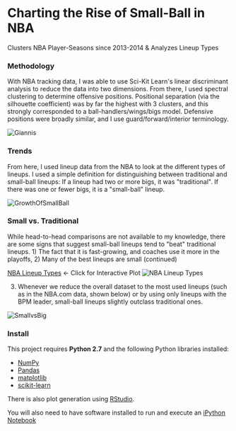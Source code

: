 # Charting the Rise of Small-Ball in NBA
Clusters NBA Player-Seasons since 2013-2014 &amp; Analyzes Lineup Types

### Methodology

With NBA tracking data, I was able to use Sci-Kit Learn's linear discriminant analysis to reduce the data into two dimensions. From there, I used spectral clustering to determine offensive positions. Positional separation (via the silhouette coefficient) was by far the highest with 3 clusters, and this strongly corresponded to a ball-handlers/wings/bigs model. Defensive positions were broadly similar, and I use guard/forward/interior terminology.

![Giannis](https://github.com/mattignal/SmallBallNBA/blob/master/giannis.jpg)

### Trends

From here, I used lineup data from the NBA to look at the different types of lineups. I used a simple definition for distinguishing between traditional and small-ball lineups: If a lineup had two or more bigs, it was "traditional". If there was one or fewer bigs, it is a "small-ball" lineup.

![GrowthOfSmallBall](https://github.com/mattignal/SmallBallNBA/blob/master/GrowthofSmall-ball.png)

### Small vs. Traditional

While head-to-head comparisons are not available to my knowledge, there are some signs that suggest small-ball lineups tend to "beat" traditional lineups. 1) The fact that it is fast-growing, and coaches use it more in the playoffs, 2) Many of the best lineups are small (continued)

[NBA Lineup Types](http://rpubs.com/matthewignal/300987) <- Click for Interactive Plot
![NBA Lineup Types](https://github.com/mattignal/SmallBallNBA/blob/master/LineupTypes.png)

3) Whenever we reduce the overall dataset to the most used lineups (such as in the NBA.com data, shown below) or by using only lineups with the BPM leader, small-ball lineups slightly outclass traditional ones.

![SmallvsBig](https://github.com/mattignal/SmallBallNBA/blob/master/smallvsbig.png)

### Install

This project requires **Python 2.7** and the following Python libraries installed:

- [NumPy](http://www.numpy.org/)
- [Pandas](http://pandas.pydata.org)
- [matplotlib](http://matplotlib.org/)
- [scikit-learn](http://scikit-learn.org/stable/)

There is also plot generation using [RStudio](https://www.rstudio.com/).

You will also need to have software installed to run and execute an [iPython Notebook](http://ipython.org/notebook.html)
